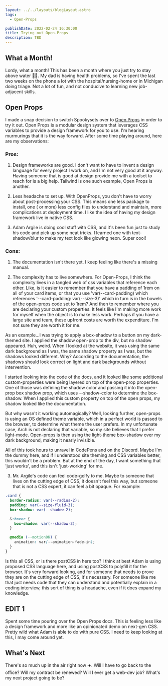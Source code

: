 ```yaml
---
layout: ../../layouts/blogLayout.astro
tags:
  - Open-Props

publishDate: 2022-02-24 16:30:00
title: Trying out Open-Props
description: TBD
---
```


## What a Month!

Lordy, what a month! This has been a month where you just try to stay above water 🏊‍♂️. My dad is having health problems, so I've spent the last two weeks on the phone a lot with the hospital/nursing-home or in Michigan doing triage. Not a lot of fun, and not conducive to learning new job-adjacent skills.

## Open Props

I made a snap decision to switch Spookysets over to [Open Props](https://open-props.style) in order to try it out. Open Props is a modular design system that leverages CSS variables to provide a design framework for you to use. I'm hearing murmurings that it is the way forward. After some time playing around, here are my observations:

### Pros:

1. Design frameworks are good. I don't want to have to invent a design language for every project I work on, and I'm not very good at it anyway. Having someone that is good at design provide me with a toolset to reach for is a big help. Tailwind is one such example, Open Props is another.

2. Less headache to set up. With OpenProps, you don't have to worry about post-processing your CSS. This means one less package to install, one ( or more) less config files to understand and maintain, more complications at deployment time. I like the idea of having my design framework live in native CSS.

3. Adam Argile is doing cool stuff with CSS, and it's been fun just to study his code and pick up some neat tricks. I learned one with text-shadow/blur to make my text look like glowing neon. Super cool!

### Cons:

1. The documentation isn't there yet. I keep feeling like there's a missing manual.

2. The complexity has to live somewhere. For Open-Props, I think the complexity lives in a tangled web of css variables that reference each other. Like, is it easier to remember that you have a padding of 1rem on all of your card items, or that you use 'var(--card-padding) which references '--card-padding: var(--size-3)' which in turn is in the bowels of the open-props code set to 1rem? And then to remember where you are declaring your custom properties. It feels like I'm making more work for myself when the object is to make less work. Perhaps if you have a large site and team, these upfront costs are worth the expenditure. I'm not sure they are worth it for me.

As an example...I was trying to apply a box-shadow to a button on my dark-themed site. I applied the shadow open-prop to the div, but no shadow appeared. Huh, weird. When I looked at the website, it was using the same dark background as I was, the same shadow property as I was, but the shadows looked different. Why? According to the documentation, the shadows should look correct on light and dark backgrounds without intervention.

I started looking into the code of the docs, and it looked like some additional custom-properties were being layered on top of the open-prop properties. One of those was defining the shadow color and passing it into the open-prop box shadow prop, which uses --shadow-color to determine the box-shadow. When I applied this custom property on top of the open props, my shadow looked like the documentation.

But why wasn't it working automagically? Well, looking further, open-props is using an OS defined theme variable, which in a perfect world is passed to the browser, to determine what theme the user prefers. In my unfortunate case, Arch is not declaring that variable, so my site believes that I prefer light-mode. Open-props is then using the light-theme box-shadow over my dark background, making it nearly invisible.

All of this took hours to unravel in CodePens and on the Discord. Maybe I'm the dummy here, and if I understood site theming and CSS variables better, this wouldn't be a problem. But at the end of the day, I want something that 'just works', and this isn't 'just-working' for me.

3. Mr. Argile's code can feel code-golfy to me. Maybe to someone that lives on the cutting edge of CSS, it doesn't feel this way, but someone that is not a CSS expert, it can feel a bit opaque. For example:

```css
.card {
  border-radius: var(--radius-2);
  padding: var(--size-fluid-3);
  box-shadow: var(--shadow-2);

  &:hover {
    box-shadow: var(--shadow-3);
  }

  @media (--motionOK) {
    animation: var(--animation-fade-in);
  }
}
```

Is this all CSS, or is there postCSS in here too? I think at best Adam is using proposed CSS language here, and using postCSS to polyfill it for the browser. It's very forward looking, and for someone that needs to prove they are on the cutting edge of CSS, it's necessary. For someone like me that just needs code that they can understand and potentially explain in a coding interview, this sort of thing is a headache, even if it does expand my knowledge.

## EDIT 1

Spent some time pouring over the Open Props docs. This is feeling less like a design framework and more like an opinionated demo on next-gen CSS. Pretty wild what Adam is able to do with pure CSS. I need to keep looking at this, I may come around yet.

## What's Next

There's so much up in the air right now ✈️. Will I have to go back to the office? Will my contract be renewed? Will I ever get a web-dev job? What's my next project going to be?
